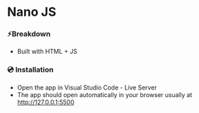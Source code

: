 # Nano JS

### ⚡️Breakdown

- Built with HTML + JS

### 💿 Installation

- Open the app in Visual Studio Code - Live Server
- The app should open automatically in your browser usually at http://127.0.0.1:5500
